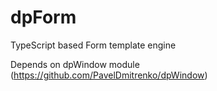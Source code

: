 # dpForm
TypeScript based Form template engine

Depends on dpWindow module (https://github.com/PavelDmitrenko/dpWindow)
